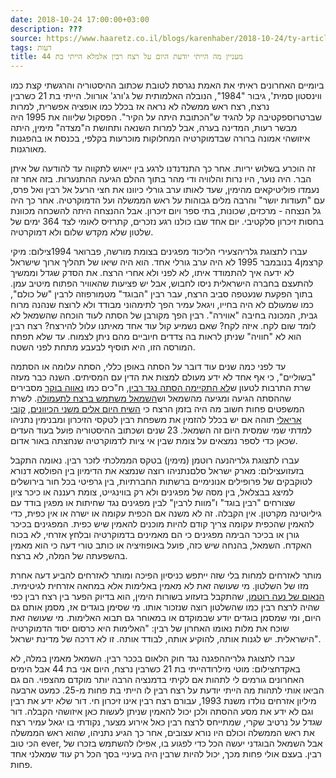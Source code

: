 ```yaml
---
date: 2018-10-24 17:00:00+03:00
description: ???
source: https://www.haaretz.co.il/blogs/karenhaber/2018-10-24/ty-article/0000017f-f8d5-d318-afff-fbf7e8850000
tags: דעות
title: מעניין מה הייתי יודעת היום על רצח רבין אלמלא הייתי בת 44
---
```


ביומיים האחרונים ראיתי את האמת נגרסת לטובת שכתוב ההיסטוריה והרגשתי קצת כמו ווינסטון סמית', גיבור "1984", הנובלה האלמותית של ג'ורג' אורוול. הייתי בת 21 כשרבין נרצח, רצח ראש ממשלה לא נראה אז בכלל כמו אופציה אפשרית, למרות שברטרוספקטיבה קל להגיד ש"הכתובת היתה על הקיר". הפסקול שליווה את 1995 היה מבשר רעות, המדינה בערה, אבל למרות השנאה ותחושת ה"מצדה" מימין, היתה איזושהי אמונה ברורה שבדמוקרטיה המחלוקות מוכרעות בקלפי, בכנסת או בהפגנות מאורגנות. 

זה הוכרע בשלוש יריות. אחר כך התנדנדנו לרגע בין ייאוש לתקווה עד להודעה של איתן הבר. היה נוער, היו נרות והלוויה ודי מהר בתוך ההלם הגיעה ההתנערות. בזה אחר זה נעמדו פוליטיקאים מהימין, שעד לאותו ערב גורלי כיוונו את חצי הרעל אל רבין ואל פרס, עם "תעודות יושר" והרבה מלים גבוהות על ראש הממשלה ועל הדמוקרטיה. אחר כך היה גל הנצחה - מרכזים, שכונות, בתי ספר ויום זיכרון. אבל ההנצחה היתה להשכחה מכוונת בחסות זיכרון סלקטיבי. יום אחד שבו כולנו רגע נזכרים, קתרזיס לאומי לצד 364 ימים של שלטון שלא מקדש שלום ולא דמוקרטיה. 

 עברו לתצוגת גלריהצעירי הליכוד מפגינים בצומת מורשה, פברואר 1994צילום: מיקי קרצמן4 בנובמבר 1995 לא היה ערב גורלי אחד. הוא היה שיאו של תהליך ארוך שישראל לא ידעה איך להתמודד איתו, לא לפני ולא אחרי הרצח. את הסדק שגדל וממשיך להתעצם בחברה הישראלית ניסו לחבוש, אבל יש פציעות שהאוויר הפתוח מיטיב עמן. בתוך הפקעת שנעטפה סביב הרצח, עבר רבין "הבוגד" מטמורפוזה לרבין "של כולם", כמו שמעולם לא היה בחייו, ויגאל עמיר הפך לתימהוני מבודד ולא לרוצח שנהנה מרוח גבית, המכונה בחיבה "אווירה". רבין הפך מקורבן של הסתה לעוד הוכחה שהשמאל לא לומד שום לקח. איזה לקח? שאם נשמיע קול עוד אחד מאיתנו עלול להירצח? רצח רבין הוא לא "חוויה" שניתן לראות בה צדדים חיוביים מהם ניתן לצמוח. עד שלא תפתח המורסה הזו, היא תוסיף לבעבע מתחת לפני השטח. 

עד לפני כמה שנים עוד דובר על הסתה באופן כללי, הסתה עלומה או הסתמה "בשוליים", כי אף אחד לא ידע מעולם למצות את הדין עם המסיתים. השנה כבר מעזה שרת התרבות לטעון ש[לא התקיימה הסתה נגד רבין](/news/politics/2018-10-22/ty-article/0000017f-e353-d568-ad7f-f37bc73d0000), ח"כים כמו [נאווה בוקר](https://www.facebook.com/navaboker/photos/a.1645384635749508/2190101367944496/?type=3&theater) מסבירים שההסתה הגיעה ומגיעה מהשמאל וש[השמאל משתמש ברצח לתעמולה](https://www.facebook.com/zoharm7/). לשרת המשפטים פחות חשוב מה היה בזמן הרצח כי [השיח היום אלים משני הכיוונים](https://glz.co.il/%D7%92%D7%9C%D7%A6/%D7%AA%D7%95%D7%9B%D7%A0%D7%99%D7%95%D7%AA/%D7%9E%D7%94-%D7%91%D7%95%D7%A2%D7%A8/%D7%9E%D7%94-%D7%91%D7%95%D7%A2%D7%A821-10-2018-0901/%D7%94%D7%A9%D7%A8%D7%94-%D7%A9%D7%A7%D7%93-%D7%97%D7%90%D7%9F-%D7%90%D7%9C-%D7%90%D7%97%D7%9E%D7%A8-%D7%99%D7%A4%D7%95%D7%A0%D7%94-%D7%A0%D7%A7%D7%99%D7%99%D7%9D-%D7%99%D7%A9%D7%99%D7%91%D7%AA-%D7%A7%D7%91%D7%99%D7%A0%D7%98-%D7%91%D7%A0%D7%95%D7%A9%D7%90), [קובי אריאלי](https://twitter.com/arielikobi/status/1054034022811230208) תוהה אם יש בכלל להזמין את משפחת רבין לטקסי הזיכרון ומבנימין נתניהו למדתי שמי שמסית היום זה השמאל. 23 שנים ושכתוב ההיסטוריה פועל בעוד העדים שכאן כדי לספר נמצאים על צומת שבין אי ציות לדמוקרטיה שנחצתה באור אדום. 

 עברו לתצוגת גלריהנעה רוטמן (מימין) בטקס הממלכתי לזכר רבין. נאומה התקבל בזעזועצילום: מארק ישראל סלםנתניהו רוצה שנמצא את הדימיון בין הפולסא דנורא לטוקבקים של פרופילים אנונימיים ברשתות החברתיות, בין גרפיטי בכל חור בירושלים למיצג בבצלאל, בין מסה של מפגינים ולא רק בווינגייט, צומת רעננה או כיכר ציון שצורחים "רבין בוגד" ו"מוות לרבין" לבין מפגינים נגד שחיתות או מפגין בודד עם גיליוטינה מקרטון. אין הקבלה. זה לא משנה אם הכפית עקומה או ישרה או אין כפית, כדי להאמין שהכפית עקומה צריך קודם להיות מוכנים להאמין שיש כפית. המפגינים בכיכר גורן או בכיכר הבימה מפגינים כי הם מאמינים בדמוקרטיה ובלחץ אזרחי, לא בכוח האקדח. השמאל, בהנחה שיש כזה, פועל באופוזיציה או כותב טורי דעה כי הוא מאמין בהשפעתה של המלה, לא ברצח. 

מותר לאזרחים למחות בלי שזה ייתפש כניסיון הפיכה ומותר לאזרחים להביע דעה אחרת מזו של השלטון. מי שעושה זאת לא מאמין באלימות אלא במחאה אזרחית לגיטימית. [הנאום של נעה רוטמן](/news/politi/2018-10-21/ty-article/0000017f-e387-d568-ad7f-f3ef49c50000), שהתקבל בזעזוע בשורות הימין, הוא בדיוק הפער בין רצח רבין כפי שהיה לרצח רבין כמו שהשלטון רוצה שנזכור אותו. מי שסימן בוגדים אז, מסמן אותם גם היום, ומי שמסמן בוגדים יודע שבמוקדם או במאוחר גם תבוא האלימות. מי שעושה זאת שוכח את מלות נאומו האחרון של רבין: "האלימות היא כרסום יסוד הדמוקרטיה הישראלית. יש לגנות אותה, להוקיע אותה, לבודד אותה. זו לא דרכה של מדינת ישראל". 

 עברו לתצוגת גלריההפגנה נגד חוק הלאום בככר רבין. השמאל מאמין במלה, לא באקדחצילום: מוטי מילרודהייתי בת 21 כשרבין נרצח, היום אני בת 44 אבל הימים האחרונים גורמים לי לתהות אם לקיתי בדמנציה הרבה יותר מוקדם מהצפוי. הם גם הביאו אותי לתהות מה הייתי יודעת על רצח רבין לו הייתי בת פחות מ-25. כמעט ארבעה מיליון אזרחים נולדו משנת 1993, עבורם רצח רבין אינו זיכרון חי. דור שלא ידע את רבין וגם לא ידע את מסע ההסתה ולכן יכול להאמין שניתן לעשות כאן איזושהי הקבלה. דור שגדל על נרטיב שקרי, שמתייחס לרצח רבין כאל אירוע מצער, נקודתי בו יגאל עמיר רצח את ראש הממשלה וכולם היו נורא עצובים, אחר כך הגיע נתניהו, שהוא ראש הממשלה הכי טוב ever, אבל השמאל הבוגדני יעשה הכל כדי לפגוע בו, אפילו להשתמש בזכרו של רבין. בעצם אולי פחות מכך, יכול להיות שרבין היה בעיניי בסך הכל רק עוד שמאלני אחד פחות.